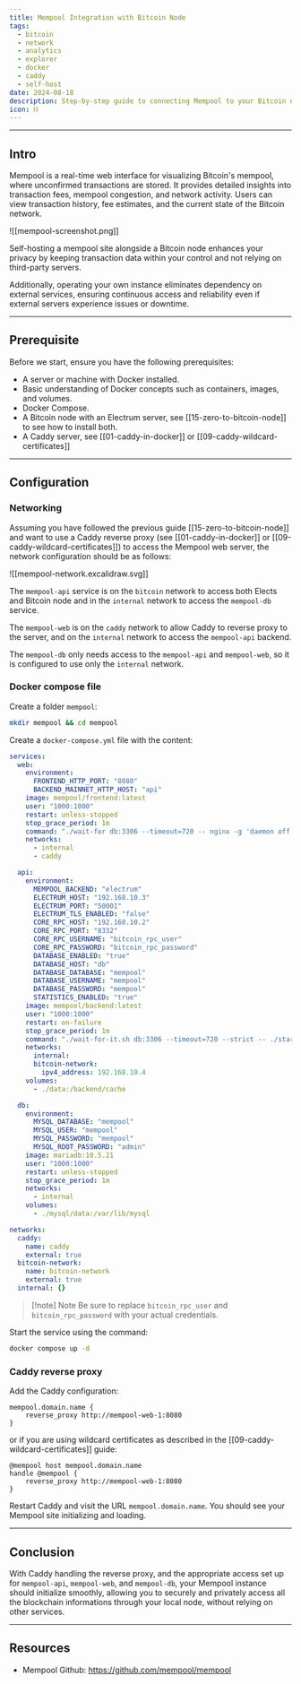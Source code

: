```yaml
---
title: Mempool Integration with Bitcoin Node
tags:
  - bitcoin
  - network
  - analytics
  - explorer
  - docker
  - caddy
  - self-host
date: 2024-08-18
description: Step-by-step guide to connecting Mempool to your Bitcoin node
icon: ⛓️
---
```


---
## Intro

Mempool is a real-time web interface for visualizing Bitcoin's mempool, where unconfirmed transactions are stored. It provides detailed insights into transaction fees, mempool congestion, and network activity. Users can view transaction history, fee estimates, and the current state of the Bitcoin network.

![[mempool-screenshot.png]]

Self-hosting a mempool site alongside a Bitcoin node enhances your privacy by keeping transaction data within your control and not relying on third-party servers.

Additionally, operating your own instance eliminates dependency on external services, ensuring continuous access and reliability even if external servers experience issues or downtime.

---
## Prerequisite

Before we start, ensure you have the following prerequisites:

- A server or machine with Docker installed.
- Basic understanding of Docker concepts such as containers, images, and volumes.
- Docker Compose.
- A Bitcoin node with an Electrum server, see [[15-zero-to-bitcoin-node]] to see how to install both.
- A Caddy server, see [[01-caddy-in-docker]] or [[09-caddy-wildcard-certificates]]

---
## Configuration

### Networking

Assuming you have followed the previous guide [[15-zero-to-bitcoin-node]] and want to use a Caddy reverse proxy (see [[01-caddy-in-docker]] or [[09-caddy-wildcard-certificates]]) to access the Mempool web server, the network configuration should be as follows:

![[mempool-network.excalidraw.svg]]

The `mempool-api` service is on the `bitcoin` network to access both Elects and Bitcoin node and in the `internal` network to access the `mempool-db` service.

The `mempool-web` is on the `caddy` network to allow Caddy to reverse proxy to the server, and on the `internal` network to access the `mempool-api` backend.

The `mempool-db` only needs access to the `mempool-api` and `mempool-web`, so it is configured to use only the `internal` network.

### Docker compose file

Create a folder `mempool`:
```bash
mkdir mempool && cd mempool
```

Create a `docker-compose.yml` file with the content:
```yml
services:
  web:
    environment:
      FRONTEND_HTTP_PORT: "8080"
      BACKEND_MAINNET_HTTP_HOST: "api"
    image: mempool/frontend:latest
    user: "1000:1000"
    restart: unless-stopped
    stop_grace_period: 1m
    command: "./wait-for db:3306 --timeout=720 -- nginx -g 'daemon off;'"
    networks:
      - internal
      - caddy

  api:
    environment:
      MEMPOOL_BACKEND: "electrum"
      ELECTRUM_HOST: "192.168.10.3"
      ELECTRUM_PORT: "50001"
      ELECTRUM_TLS_ENABLED: "false"
      CORE_RPC_HOST: "192.168.10.2"
      CORE_RPC_PORT: "8332"
      CORE_RPC_USERNAME: "bitcoin_rpc_user"
      CORE_RPC_PASSWORD: "bitcoin_rpc_password"
      DATABASE_ENABLED: "true"
      DATABASE_HOST: "db"
      DATABASE_DATABASE: "mempool"
      DATABASE_USERNAME: "mempool"
      DATABASE_PASSWORD: "mempool"
      STATISTICS_ENABLED: "true"
    image: mempool/backend:latest
    user: "1000:1000"
    restart: on-failure
    stop_grace_period: 1m
    command: "./wait-for-it.sh db:3306 --timeout=720 --strict -- ./start.sh"
    networks:
      internal:
      bitcoin-network:
        ipv4_address: 192.168.10.4
    volumes:
      - ./data:/backend/cache

  db:
    environment:
      MYSQL_DATABASE: "mempool"
      MYSQL_USER: "mempool"
      MYSQL_PASSWORD: "mempool"
      MYSQL_ROOT_PASSWORD: "admin"
    image: mariadb:10.5.21
    user: "1000:1000"
    restart: unless-stopped
    stop_grace_period: 1m
    networks:
      - internal
    volumes:
      - ./mysql/data:/var/lib/mysql

networks:
  caddy:
    name: caddy
    external: true
  bitcoin-network:
    name: bitcoin-network
    external: true
  internal: {}
```

> [!note] Note
> Be sure to replace `bitcoin_rpc_user` and `bitcoin_rpc_password` with your actual credentials.

Start the service using the command:
```bash
docker compose up -d
```

### Caddy reverse proxy

Add the Caddy configuration:
```text
mempool.domain.name {
    reverse_proxy http://mempool-web-1:8080
}
```

or if you are using wildcard certificates as described in the [[09-caddy-wildcard-certificates]] guide:
```text
@mempool host mempool.domain.name
handle @mempool {
    reverse_proxy http://mempool-web-1:8080
}
```

Restart Caddy and visit the URL `mempool.domain.name`. You should see your Mempool site initializing and loading.

---
## Conclusion

With Caddy handling the reverse proxy, and the appropriate access set up for `mempool-api`, `mempool-web`, and `mempool-db`, your Mempool instance should initialize smoothly, allowing you to securely and privately access all the blockchain informations through your local node, without relying on other services.

---
## Resources

- Mempool Github: https://github.com/mempool/mempool
